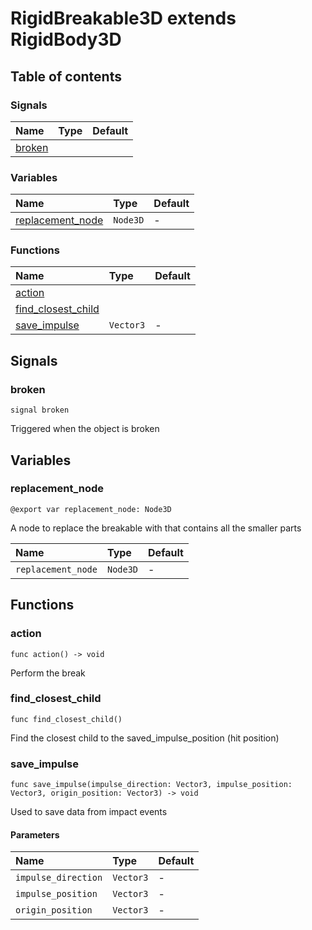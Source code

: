 # RigidBreakable3D extends RigidBody3D

## Table of contents

### Signals

|Name|Type|Default|
|:-|:-|:-|
|[broken](#broken)|||

### Variables

|Name|Type|Default|
|:-|:-|:-|
|[replacement_node](#replacement_node)|`Node3D`|-|

### Functions

|Name|Type|Default|
|:-|:-|:-|
|[action](#action)|||
|[find_closest_child](#find_closest_child)|||
|[save_impulse](#save_impulse)|`Vector3`|-|

## Signals

### broken

```gdscript
signal broken
```

Triggered when the object is broken

## Variables

### replacement_node

```gdscript
@export var replacement_node: Node3D
```

A node to replace the breakable with that contains all the smaller parts

|Name|Type|Default|
|:-|:-|:-|
|`replacement_node`|`Node3D`|-|

## Functions

### action

```gdscript
func action() -> void
```

Perform the break

### find_closest_child

```gdscript
func find_closest_child()
```

Find the closest child to the saved_impulse_position (hit position)

### save_impulse

```gdscript
func save_impulse(impulse_direction: Vector3, impulse_position: Vector3, origin_position: Vector3) -> void
```

Used to save data from impact events

#### Parameters

|Name|Type|Default|
|:-|:-|:-|
|`impulse_direction`|`Vector3`|-|
|`impulse_position`|`Vector3`|-|
|`origin_position`|`Vector3`|-|

